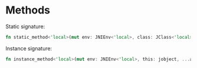 # Methods

Static signature:

```rs
fn static_method<'local>(mut env: JNIEnv<'local>, class: JClass<'local>, ...args);
```

Instance signature:

```rs
fn instance_method<'local>(mut env: JNIEnv<'local>, this: jobject, ...args);
```
